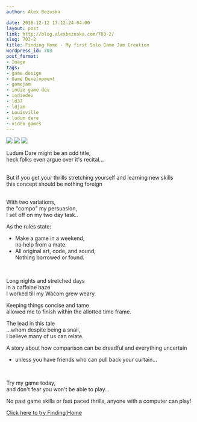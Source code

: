```yaml
---
author: Alex Bezuska

date: 2016-12-12 17:12:24-04:00
layout: post
link: http://blog.alexbezuska.com/703-2/
slug: 703-2
title: Finding Home - My first Solo Game Jam Creation
wordpress_id: 703
post_format:
- Image
tags:
- game design
- Game Development
- gamejam
- indie game dev
- indiedev
- ld37
- ldjam
- Louisville
- ludum dare
- video games
---
```


![](/images/2016/12/finding-home1.png)
![](/images/2016/12/finding-home2.png)
![](/images/2016/12/finding-home3.png)

Ludum Dare might be an odd title,  
heck folks even argue over it's recital…  
<br/>

But if you get your thrills stretching yourself and learning new skills  
this concept should be nothing foreign  
<br/>

With two variations,  
the "compo" my persuasion,  
I set off on my two day task..
<br/>

As the rules state:  
- Make a game in a weekend,  
no help from a mate.  
- All original art, code, and sound,  
Nothing borrowed or found.
<br/>

Long nights and stretched days  
in a caffeine haze  
I worked till my Wacom grew weary.
<br/>

Keeping things concise and tame  
allowed me to finish within the allotted time frame.
<br/>

The lead in this tale   
...whom despite being a snail,  
I believe many of us can relate.
<br/>

A story about how comparison can be dreadful and everything uncertain   
- unless you have friends who can pull back your curtain…
<br/>

Try my game today,   
and don't fear you won't be able to play…
<br/>

No past game skills or fast paced thrills, anyone with a computer can play!



[Click here to try Finding Home](http://ludumdare.com/compo/ludum-dare-37/?action=preview&uid=34387)

